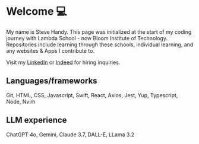 # Welcome 💻

My name is Steve Handy. This page was initialized at the start of my coding journey with Lambda School - now Bloom Institute of Technology. Repositories include learning through these schools, individual learning, and any websites & Apps I contribute to.

Visit my [LinkedIn](www.linkedin.com/in/k1nghandy) or [Indeed](https://profile.indeed.com/p/stephenh-uaweqfx) for hiring inquiries.

## Languages/frameworks
  Git,
  HTML,
  CSS,
  Javascript,
  Swift,
  React,
  Axios,
  Jest,
  Yup,
  Typescript,
  Node, 
  Nvim

## LLM experience
  ChatGPT 4o,
  Gemini,
  Claude 3.7,
  DALL-E,
  LLama 3.2
